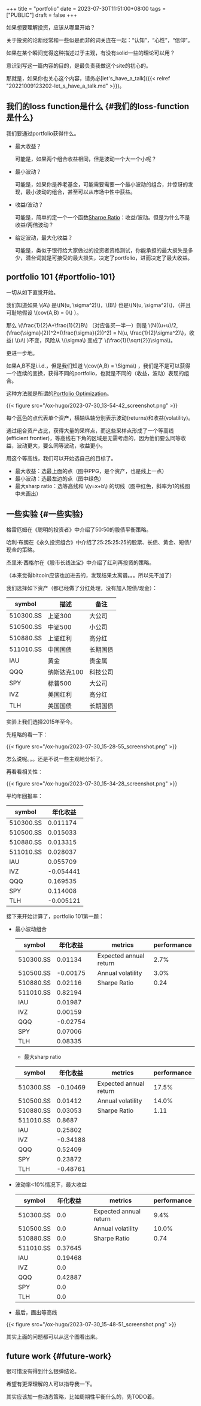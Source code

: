 +++
title = "portfolio"
date = 2023-07-30T11:51:00+08:00
tags = ["PUBLIC"]
draft = false
+++

如果想要理解投资，应该从哪里开始？

关于投资的论断经常和一些似是而非的词关连在一起：“认知”，“心性”，“信仰”。

如果在某个瞬间觉得这种描述过于主观，有没有solid一些的理论可以用？

意识到写这一篇内容的目的，是最负责我做这个site的初心的。

那就是，如果你也关心这个内容，请务必[let's_have_a_talk]({{< relref "20221009123202-let_s_have_a_talk.md" >}})。

<!--more-->


## 我们的loss function是什么 {#我们的loss-function是什么}

我们要通过portfolio获得什么。

-   最大收益？

    可能是，如果两个组合收益相同，但是波动一个大一个小呢？
-   最小波动？

    可能是，如果你是养老基金，可能需要需要一个最小波动的组合，并惊讶的发现，最小波动的组合，甚至可以从市场中性中获益。

-   收益/波动？

    可能是，简单的定一个一个函数[Sharpe Ratio](https://en.wikipedia.org/wiki/Sharpe_ratio)：收益/波动。但是为什么不是收益/两倍波动？

-   给定波动，最大化收益？

    可能是，类似于银行给大家做过的投资者资格测试，你能承担的最大损失是多少，潜台词就是可接受的最大损失，决定了portfolio，进而决定了最大收益。


## portfolio 101 {#portfolio-101}

一切从如下直觉开始。

我们知道如果 \\(A\\) 是\\(N(u, \sigma^2)\\)，\\(B\\) 也是\\(N(u, \sigma^2)\\)，（并且可耻地假设 \\(cov(A,B) = 0\\) ）。

那么 \\(\frac{1}{2}A+\frac{1}{2}B\\) （对应各买一半—）则是  \\(N((u+u)/2, (\frac{\sigma}{2})^2+(\frac{\sigma}{2})^2) = N(u, \frac{1}{2}\sigma^2)\\)，收益( \\(u\\) )不变，风险从 \\(\sigma\\) 变成了 \\(\frac{1}{\sqrt{2}}\sigma\\)。

更进一步地。

如果A,B不是i.i.d.，但是我们知道 \\(cov(A,B) = \Sigma\\) ，我们是不是可以获得一个连续的变换，获得不同的portfolio，也就是不同的（收益，波动）表现的组合。

这种方法就是所谓的[Portfolio Optimization](https://en.wikipedia.org/wiki/Portfolio_optimization)。

{{< figure src="/ox-hugo/2023-07-30_13-54-42_screenshot.png" >}}

每个蓝色的点代表单个资产，横轴纵轴分别表示波动(returns)和收益(volatility)。

通过组合资产占比，获得大量的采样点，而这些采样点形成了一个等高线(efficient frontier)，等高线右下角的区域是无需考虑的，因为他们要么同等收益，波动更大，要么同等波动，收益更小。

用这个等高线，我们可以开始选自己的目标了。

-   最大收益：选最上面的点（图中PPG，是个资产，也是线上一点）
-   最小波动：选最左边的点（图中绿色）
-   最大sharp ratio：选等高线和 \\(y=x+b\\) 的切线（图中红色，斜率为1的线图中未画出）


## 一些实验 {#一些实验}

格雷厄姆在《聪明的投资者》中介绍了50:50的股债平衡策略。

哈利·布朗在《永久投资组合》中介绍了25:25:25:25的股票、长债、黄金、短债/现金的策略。

杰里米·西格尔在《股市长线法宝》中介绍了红利再投资的策略。

（本来觉得bitcoin应该也加进去的，发现结果太离谱。。。所以先不加了）

我们选择如下资产（都已经做了分红处理，没有加入短债/现金）：

| symbol    | 描述    | 备注 |
|-----------|-------|----|
| 510300.SS | 上证300 | 大公司 |
| 510500.SS | 中证500 | 小公司 |
| 510880.SS | 上证红利 | 高分红 |
| 511010.SS | 中国国债 | 长期国债 |
| IAU       | 黄金    | 贵金属 |
| QQQ       | 纳斯达克100 | 科技公司 |
| SPY       | 标普500 | 大公司 |
| IVZ       | 美国红利 | 高分红 |
| TLH       | 美国国债 | 长期国债 |

实验上我们选择2015年至今。

先粗略的看一下：

{{< figure src="/ox-hugo/2023-07-30_15-28-55_screenshot.png" >}}

怎么说呢。。。还是不说一些主观地分析了。

再看看相关性：

{{< figure src="/ox-hugo/2023-07-30_15-34-28_screenshot.png" >}}

平均年回报率：

| symbol    | 年化收益  |
|-----------|-------|
| 510300.SS | 0.011174  |
| 510500.SS | 0.015033  |
| 510880.SS | 0.013315  |
| 511010.SS | 0.028037  |
| IAU       | 0.055709  |
| IVZ       | -0.054441 |
| QQQ       | 0.169535  |
| SPY       | 0.114008  |
| TLH       | -0.005121 |

接下来开始计算了，portfolio 101第一题：

-   最小波动组合

    | symbol    | 年化收益 |   | metrics                | performance |
    |-----------|------|---|------------------------|-------------|
    | 510300.SS | 0.01134  |   | Expected annual return | 2.7%        |
    | 510500.SS | -0.00175 |   | Annual volatility      | 3.0%        |
    | 510880.SS | 0.02116  |   | Sharpe Ratio           | 0.24        |
    | 511010.SS | 0.82194  |   |                        |             |
    | IAU       | 0.01987  |   |                        |             |
    | IVZ       | 0.00159  |   |                        |             |
    | QQQ       | -0.02754 |   |                        |             |
    | SPY       | 0.07006  |   |                        |             |
    | TLH       | 0.08335  |   |                        |             |

    -   最大sharp ratio

    | symbol    | 年化收益 |   | metrics                | performance |
    |-----------|------|---|------------------------|-------------|
    | 510300.SS | -0.10469 |   | Expected annual return | 17.5%       |
    | 510500.SS | 0.01412  |   | Annual volatility      | 14.0%       |
    | 510880.SS | 0.03053  |   | Sharpe Ratio           | 1.11        |
    | 511010.SS | 0.8687   |   |                        |             |
    | IAU       | 0.25802  |   |                        |             |
    | IVZ       | -0.34188 |   |                        |             |
    | QQQ       | 0.52409  |   |                        |             |
    | SPY       | 0.23872  |   |                        |             |
    | TLH       | -0.48761 |   |                        |             |

<!--listend-->

-   波动率&lt;10%情况下，最大收益

    | symbol    | 年化收益 |   | metrics                | performance |
    |-----------|------|---|------------------------|-------------|
    | 510300.SS | 0.0     |   | Expected annual return | 9.4%        |
    | 510500.SS | 0.0     |   | Annual volatility      | 10.0%       |
    | 510880.SS | 0.0     |   | Sharpe Ratio           | 0.74        |
    | 511010.SS | 0.37645 |   |                        |             |
    | IAU       | 0.19468 |   |                        |             |
    | IVZ       | 0.0     |   |                        |             |
    | QQQ       | 0.42887 |   |                        |             |
    | SPY       | 0.0     |   |                        |             |
    | TLH       | 0.0     |   |                        |             |

<!--listend-->

-   最后，画出等高线

{{< figure src="/ox-hugo/2023-07-30_15-48-51_screenshot.png" >}}

其实上面的问题都可以从这个图看出来。


## future work {#future-work}

很可惜没有得到什么银弹结论。

希望有更深理解的人可以指导我一下。

其实应该加一些动态策略，比如周期性平衡什么的，先TODO着。
